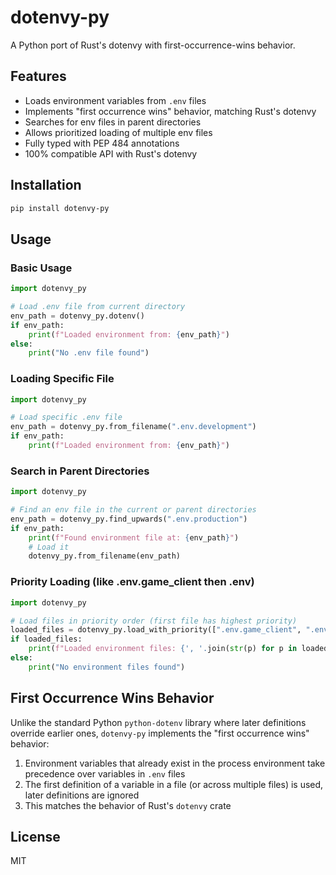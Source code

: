# dotenvy-py

A Python port of Rust's dotenvy with first-occurrence-wins behavior.

## Features

- Loads environment variables from `.env` files
- Implements "first occurrence wins" behavior, matching Rust's dotenvy
- Searches for env files in parent directories
- Allows prioritized loading of multiple env files
- Fully typed with PEP 484 annotations
- 100% compatible API with Rust's dotenvy

## Installation

```bash
pip install dotenvy-py
```

## Usage

### Basic Usage

```python
import dotenvy_py

# Load .env file from current directory
env_path = dotenvy_py.dotenv()
if env_path:
    print(f"Loaded environment from: {env_path}")
else:
    print("No .env file found")
```

### Loading Specific File

```python
import dotenvy_py

# Load specific .env file
env_path = dotenvy_py.from_filename(".env.development")
if env_path:
    print(f"Loaded environment from: {env_path}")
```

### Search in Parent Directories

```python
import dotenvy_py

# Find an env file in the current or parent directories
env_path = dotenvy_py.find_upwards(".env.production")
if env_path:
    print(f"Found environment file at: {env_path}")
    # Load it
    dotenvy_py.from_filename(env_path)
```

### Priority Loading (like .env.game_client then .env)

```python
import dotenvy_py

# Load files in priority order (first file has highest priority)
loaded_files = dotenvy_py.load_with_priority([".env.game_client", ".env"])
if loaded_files:
    print(f"Loaded environment files: {', '.join(str(p) for p in loaded_files)}")
else:
    print("No environment files found")
```

## First Occurrence Wins Behavior

Unlike the standard Python `python-dotenv` library where later definitions override earlier ones, `dotenvy-py` implements the "first occurrence wins" behavior:

1. Environment variables that already exist in the process environment take precedence over variables in `.env` files
2. The first definition of a variable in a file (or across multiple files) is used, later definitions are ignored
3. This matches the behavior of Rust's `dotenvy` crate

## License

MIT 